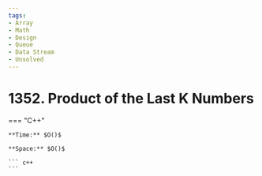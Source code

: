 ```yaml
---
tags:
- Array
- Math
- Design
- Queue
- Data Stream
- Unsolved
---
```



# 1352. Product of the Last K Numbers

=== "C++"

    **Time:** $O()$

    **Space:** $O()$

    ``` c++
    ```